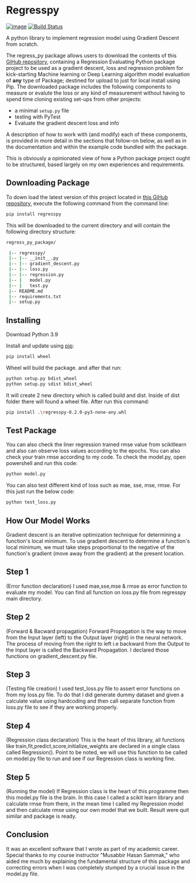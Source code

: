 # Regresspy 
[![image](https://img.shields.io/pypi/v/py-package-template.svg)](#)
[![Build Status](https://travis-ci.org/AlexIoannides/py-package-template.svg?branch=master)](#)

A python library to implement regression model using Gradient Descent from scratch.

The regress_py package allows users to download the contents of this [GiHub repository](https://github.com/kowshir-bitto/regresspy/tree/kowshir-bitto),  containing a Regression Evaluating Python package project to be used as a gradient descent, loss and regression problem for kick-starting Machine learning or Deep Learning algorithm model evaluation of **any** type of Package; destined for upload to just for local install using Pip. The downloaded package includes the following components to measure or evalute the loss or any kind of measurement without having to spend time cloning existing set-ups from other projects:

- a minimal `setup.py` file
- testing with PyTest
- Evaluate the gradient descent loss and info

A description of how to work with (and modify) each of these components, is provided in more detail in the sections that follow-on below, as well as in the documentation and within the example code bundled with the package.

This is obviously a opinionated view of how a Python package project ought to be structured, based largely on my own experiences and requirements.



## Downloading Package

To down load the latest version of this project located in [this GiHub repository](https://github.com/kowshir-bitto/regresspy/tree/kowshir-bitto), execute the following command from the command line:

```bash
pip install regresspy
```

This will be downloaded to the current directory and will contain the following directory structure:

```bash
regress_py_package/

 |-- regresspy/
 |-- |-- __init__.py
 |-- |-- gradient_descent.py
 |-- |-- loss.py
 |-- |-- regression.py
 |-- |   model.py
 |-- |   test.py
 |-- README.md
 |-- requirements.txt
 |-- setup.py
```
## Installing
Download Python 3.9

Install and update using [pip](https://pip.pypa.io/en/stable/quickstart/):

```bash
pip install wheel
```
Wheel will build the package. and after that run: 

```bash
python setup.py bdist_wheel
python setup.py sdist bdist_wheel

```
It will create 2 new directory which is called build and dist. Inside of dist folder there will found a wheel file. After run this command:
```bash
pip install .\regresspy-0.2.0-py3-none-any.whl
```
## Test Package

You can also check the liner regression trained rmse value from scikitlearn and also can observe loss values according to the epochs. You can also check your train rmse according to my code. To check the model.py, open powershell and run this code:

```bash
python model.py
```
You can also test different kind of loss such as  mae, sse, mse, rmse. For this just run the below code: 
```bash
python test_loss.py
```

## How Our Model Works
Gradient descent is an iterative optimization technique for determining a function's local minimum. To use gradient descent to determine a function's local minimum, we must take steps proportional to the negative of the function's gradient (move away from the gradient) at the present location.

## Step 1 
(Error function declaration) I used mae,sse,mse & rmse as error function to evaluate my model. You can find all function on loss.py file from regresspy main directory.

## Step 2 
(Forward & Bacward propagation) Forward Propagation is the way to move from the Input layer (left) to the Output layer (right) in the neural network. The process of moving from the right to left i.e backward from the Output to the Input layer is called the Backward Propagation. I declared those functions on gradient_descent.py file.

## Step 3
(Testing file creation) I used test_loss.py file to assert error functions on from my loss.py file. To do that I did generate dummy dataset and given a calculate value using hardcoding and then call separate function from loss.py file to see if they are working properly.

## Step 4 
(Regression class declaration) This is the heart of this library, all functions like train,fit,predict,score,initialize_weights are declared in a single class called Regression(). Point to be noted, we will use this function to be called on model.py file to run and see if our Regression class is working fine.

## Step 5 
(Running the model) If Regression class is the heart of this programme then this model.py file is the brain. In this case I called a scikit learn library and calculate rmse from there, in the mean time I called my Regression model and then calculate rmse using our own model that we built. Result were quit similar and package is ready.

## Conclusion 
It was an excellent software that I wrote as part of my academic career. Special thanks to my course instructor "Musabbir Hasan Sammak," who aided me much by explaining the fundamental structure of this package and correcting errors when I was completely stumped by a crucial issue in the model.py file.
